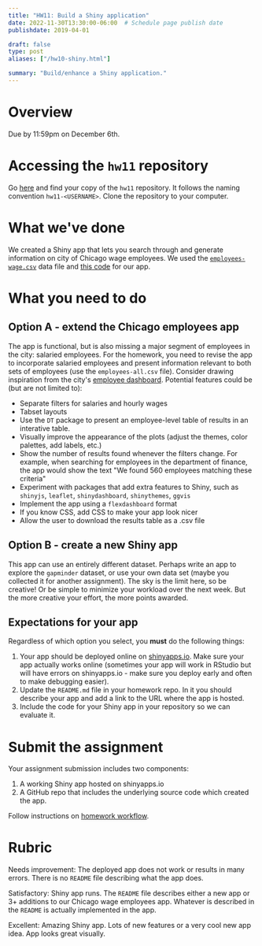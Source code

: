 ```yaml
---
title: "HW11: Build a Shiny application"
date: 2022-11-30T13:30:00-06:00  # Schedule page publish date
publishdate: 2019-04-01

draft: false
type: post
aliases: ["/hw10-shiny.html"]

summary: "Build/enhance a Shiny application."
---
```




# Overview

Due by 11:59pm on December 6th.

# Accessing the `hw11` repository

Go [here](https://github.coecis.cornell.edu/cis-fa22) and find your copy of the `hw11` repository. It follows the naming convention `hw11-<USERNAME>`. Clone the repository to your computer.

# What we've done

We created a Shiny app that lets you search through and generate information on city of Chicago wage employees. We used the [`employees-wage.csv`](https://github.com/cis-ds/shiny-demo) data file and [this code](/notes/shiny/#final-shiny-app-code) for our app.

# What you need to do

## Option A - extend the Chicago employees app

The app is functional, but is also missing a major segment of employees in the city: salaried employees. For the homework, you need to revise the app to incorporate salaried employees and present information relevant to both sets of employees (use the `employees-all.csv` file). Consider drawing inspiration from the city's [employee dashboard](https://data.cityofchicago.org/Administration-Finance/Current-Employee-Names-Salaries-and-Position-Title/aned-ke5c). Potential features could be (but are not limited to):

* Separate filters for salaries and hourly wages
* Tabset layouts
* Use the `DT` package to present an employee-level table of results in an interative table.
* Visually improve the appearance of the plots (adjust the themes, color palettes, add labels, etc.)
* Show the number of results found whenever the filters change. For example, when searching for employees in the department of finance, the app would show the text "We found 560 employees matching these criteria"
* Experiment with packages that add extra features to Shiny, such as `shinyjs`, `leaflet`, `shinydashboard`, `shinythemes`, `ggvis`
* Implement the app using a `flexdashboard` format
* If you know CSS, add CSS to make your app look nicer
* Allow the user to download the results table as a .csv file

## Option B - create a new Shiny app

This app can use an entirely different dataset. Perhaps write an app to explore the `gapminder` dataset, or use your own data set (maybe you collected it for another assignment). The sky is the limit here, so be creative! Or be simple to minimize your workload over the next week. But the more creative your effort, the more points awarded.

## Expectations for your app

Regardless of which option you select, you **must** do the following things:

1. Your app should be deployed online on [shinyapps.io](http://www.shinyapps.io). Make sure your app actually works online (sometimes your app will work in RStudio but will have errors on shinyapps.io - make sure you deploy early and often to make debugging easier).
1. Update the `README.md` file in your homework repo. In it you should describe your app and add a link to the URL where the app is hosted.
1. Include the code for your Shiny app in your repository so we can evaluate it.

# Submit the assignment

Your assignment submission includes two components:

1. A working Shiny app hosted on shinyapps.io
1. A GitHub repo that includes the underlying source code which created the app.

Follow instructions on [homework workflow](/faq/homework-guidelines/#homework-workflow).

# Rubric

Needs improvement: The deployed app does not work or results in many errors. There is no `README` file describing what the app does.

Satisfactory: Shiny app runs. The `README` file describes either a new app or 3+ additions to our Chicago wage employees app. Whatever is described in the `README` is actually implemented in the app.

Excellent: Amazing Shiny app. Lots of new features or a very cool new app idea. App looks great visually.
